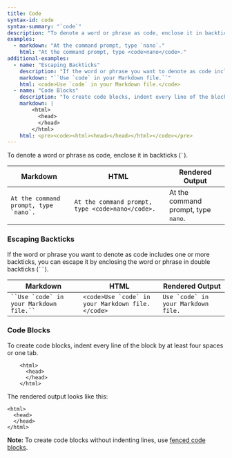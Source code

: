 ```yaml
---
title: Code
syntax-id: code
syntax-summary: "`code`"
description: "To denote a word or phrase as code, enclose it in backticks (`` ` ``)."
examples:
  - markdown: "At the command prompt, type `nano`."
    html: "At the command prompt, type <code>nano</code>."
additional-examples:
  - name: "Escaping Backticks"
    description: "If the word or phrase you want to denote as code includes one or more backticks, you can escape it by enclosing the word or phrase in double backticks (<code>``</code>)."
    markdown: "``Use `code` in your Markdown file.``"
    html: <code>Use `code` in your Markdown file.</code>
  - name: "Code Blocks"
    description: "To create code blocks, indent every line of the block by at least four spaces or one tab."
    markdown: |
        <html>
          <head>
          </head>
        </html>
    html: <pre><code><html><head></head></html></code></pre>
---
```


To denote a word or phrase as code, enclose it in backticks (`` ` ``).

<table class="table table-bordered">
  <thead class="thead-light">
    <tr>
      <th>Markdown</th>
      <th>HTML</th>
      <th>Rendered Output</th>
    </tr>
  </thead>
  <tbody>
    <tr>
      <td><code class="highlighter-rouge">At the command prompt, type `nano`.</code></td>
      <td><code class="highlighter-rouge">At the command prompt, type &lt;code&gt;nano&lt;/code&gt;. </code></td>
      <td>At the command prompt, type <code class="highlighter-rouge">nano</code>.</td>
    </tr>
  </tbody>
</table>

### Escaping Backticks

If the word or phrase you want to denote as code includes one or more backticks, you can escape it by enclosing the word or phrase in double backticks (<code>``</code>).

<table class="table table-bordered">
  <thead class="thead-light">
    <tr>
      <th>Markdown</th>
      <th>HTML</th>
      <th>Rendered Output</th>
    </tr>
  </thead>
  <tbody>
    <tr>
      <td><code>``Use `code` in your Markdown file.``</code></td>
      <td><code class="highlighter-rouge">&lt;code&gt;Use `code` in your Markdown file.&lt;/code&gt;</code></td>
      <td><code>Use `code` in your Markdown file.</code></td>
    </tr>
  </tbody>
</table>

### Code Blocks

To create code blocks, indent every line of the block by at least four spaces or one tab.

```text
    <html>
      <head>
      </head>
    </html>
```

The rendered output looks like this:

```text
<html>
  <head>
  </head>
</html>
```

<div class="alert alert-info">
  <i class="fas fa-info-circle"></i> <strong>Note:</strong> To create code blocks without indenting lines, use <a href="/markdown-guide-11ty/extended-syntax/#fenced-code-blocks">fenced code blocks</a>.
</div>
